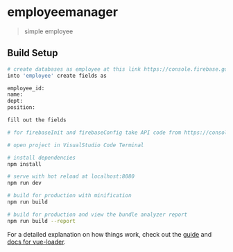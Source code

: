 # employeemanager

> simple employee

## Build Setup

``` bash
# create databases as employee at this link https://console.firebase.google.com
into 'employee' create fields as

employee_id:
name:
dept:
position:

fill out the fields

# for firebaseInit and firebaseConfig take API code from https://console.firebase.google.com/project/[your project name]/overview and paste inside the file

# open project in VisualStudio Code Terminal

# install dependencies
npm install

# serve with hot reload at localhost:8080
npm run dev

# build for production with minification
npm run build

# build for production and view the bundle analyzer report
npm run build --report
```

For a detailed explanation on how things work, check out the [guide](http://vuejs-templates.github.io/webpack/) and [docs for vue-loader](http://vuejs.github.io/vue-loader).
